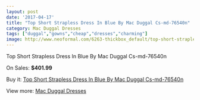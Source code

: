 ```yaml
---
layout: post
date: '2017-04-17'
title: "Top Short Strapless Dress In Blue By Mac Duggal Cs-md-76540n"
category: Mac Duggal Dresses
tags: ["duggal","gowns","cheap","dresses","charming"]
image: http://www.neoformal.com/6263-thickbox_default/top-short-strapless-dress-in-blue-by-mac-duggal-cs-md-76540n.jpg
---
```

Top Short Strapless Dress In Blue By Mac Duggal Cs-md-76540n

On Sales: **$401.99**
<a href="https://www.neoformal.com/en/mac-duggal-dresses/2282-top-short-strapless-dress-in-blue-by-mac-duggal-cs-md-76540n.html"><amp-img layout="responsive" width="600" height="600" src="//www.neoformal.com/6263-thickbox_default/top-short-strapless-dress-in-blue-by-mac-duggal-cs-md-76540n.jpg" alt="Top Short Strapless Dress In Blue By Mac Duggal Cs-md-76540n 0" /></a>
<a href="https://www.neoformal.com/en/mac-duggal-dresses/2282-top-short-strapless-dress-in-blue-by-mac-duggal-cs-md-76540n.html"><amp-img layout="responsive" width="600" height="600" src="//www.neoformal.com/6264-thickbox_default/top-short-strapless-dress-in-blue-by-mac-duggal-cs-md-76540n.jpg" alt="Top Short Strapless Dress In Blue By Mac Duggal Cs-md-76540n 1" /></a>

Buy it: [Top Short Strapless Dress In Blue By Mac Duggal Cs-md-76540n](https://www.neoformal.com/en/mac-duggal-dresses/2282-top-short-strapless-dress-in-blue-by-mac-duggal-cs-md-76540n.html "Top Short Strapless Dress In Blue By Mac Duggal Cs-md-76540n")

View more: [Mac Duggal Dresses](https://www.neoformal.com/en/18-mac-duggal-dresses "Mac Duggal Dresses")